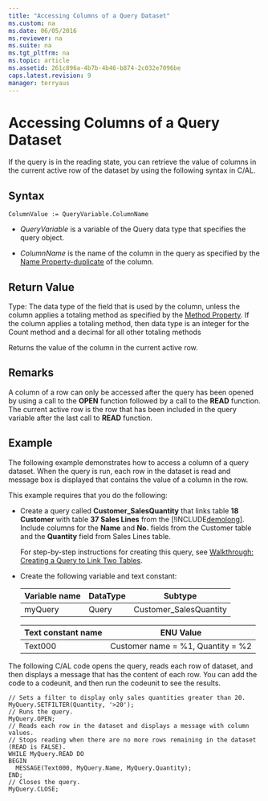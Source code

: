 ```yaml
---
title: "Accessing Columns of a Query Dataset"
ms.custom: na
ms.date: 06/05/2016
ms.reviewer: na
ms.suite: na
ms.tgt_pltfrm: na
ms.topic: article
ms.assetid: 261c896a-4b7b-4b46-b874-2c032e7096be
caps.latest.revision: 9
manager: terryaus
---
```

# Accessing Columns of a Query Dataset
If the query is in the reading state, you can retrieve the value of columns in the current active row of the dataset by using the following syntax in C\/AL.  
  
## Syntax  
  
```  
ColumnValue := QueryVariable.ColumnName  
```  
  
-   *QueryVariable* is a variable of the Query data type that specifies the query object.  
  
-   *ColumnName* is the name of the column in the query as specified by the [Name Property\-duplicate](../dynamics-nav/Name-Property-duplicate.md) of the column.  
  
## Return Value  
 Type: The data type of the field that is used by the column, unless the column applies a totaling method as specified by the [Method Property](../dynamics-nav/Method-Property.md). If the column applies a totaling method, then data type is an integer for the Count method and a decimal for all other totaling methods  
  
 Returns the value of the column in the current active row.  
  
## Remarks  
 A column of a row can only be accessed after the query has been opened by using a call to the **OPEN** function followed by a call to the **READ** function. The current active row is the row that has been included in the query variable after the last call to **READ** function.  
  
## Example  
 The following example demonstrates how to access a column of a query dataset. When the query is run, each row in the dataset is read and message box is displayed that contains the value of a column in the row.  
  
 This example requires that you do the following:  
  
-   Create a query called **Customer\_SalesQuantity** that links table **18 Customer** with table **37 Sales Lines** from the [!INCLUDE[demolong](../dynamics-nav/includes/demolong_md.md)]. Include columns for the **Name** and **No.** fields from the Customer table and the **Quantity** field from Sales Lines table.  
  
     For step\-by\-step instructions for creating this query, see [Walkthrough: Creating a Query to Link Two Tables](../Topic/Walkthrough:%20Creating%20a%20Query%20to%20Link%20Two%20Tables.md).  
  
-   Create the following variable and text constant:  
  
    |Variable name|DataType|Subtype|  
    |-------------------|--------------|-------------|  
    |myQuery|Query|Customer\_SalesQuantity|  
  
    |Text constant name|ENU Value|  
    |------------------------|---------------|  
    |Text000|Customer name \= %1, Quantity \= %2|  
  
 The following C\/AL code opens the query, reads each row of dataset, and then displays a message that has the content of each row. You can add the code to a codeunit, and then run the codeunit to see the results.  
  
```  
// Sets a filter to display only sales quantities greater than 20.  
MyQuery.SETFILTER(Quantity, '>20');   
// Runs the query.  
MyQuery.OPEN;  
// Reads each row in the dataset and displays a message with column values.  
// Stops reading when there are no more rows remaining in the dataset (READ is FALSE).  
WHILE MyQuery.READ DO  
BEGIN  
  MESSAGE(Text000, MyQuery.Name, MyQuery.Quantity);   
END;  
// Closes the query.  
MyQuery.CLOSE;  
```